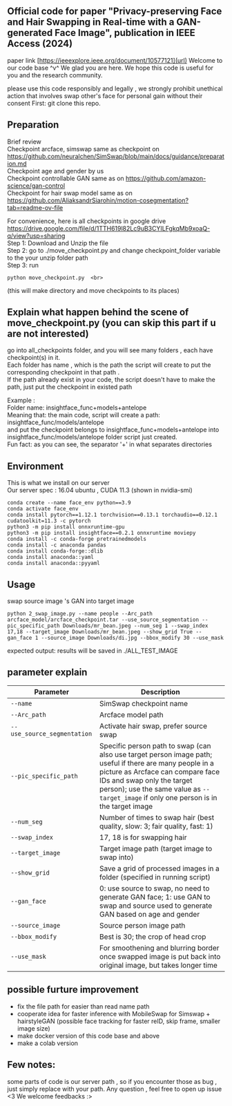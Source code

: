 ## Official code for paper "Privacy-preserving Face and Hair Swapping in Real-time with a GAN-generated Face Image", publication in IEEE Access (2024)
paper link [https://ieeexplore.ieee.org/document/10577121](url)
Welcome to our code base ^v^ We glad you are here. We hope this code is useful for you and the research community.

please use this code responsibly and legally , we strongly prohibit unethical action that involves swap other's face for personal gain without their consent
First: git clone this repo.

## Preparation 
Brief review <br>
Checkpoint arcface, simswap same as checkpoint on https://github.com/neuralchen/SimSwap/blob/main/docs/guidance/preparation.md <br>
Checkpoint age and gender by us<br>
Checkpoint controllable GAN same as on https://github.com/amazon-science/gan-control <br>
Checkpoint for hair swap model same as on https://github.com/AliaksandrSiarohin/motion-cosegmentation?tab=readme-ov-file <br>

For convenience, here is all checkpoints in google drive https://drive.google.com/file/d/1TTH619l82Lc9uB3CYILFgkqMb9xoaQ-q/view?usp=sharing <br>
Step 1: Download and Unzip the file <br>
Step 2: go to ./move_checkpoint.py and change checkpoint_folder variable to the your unzip folder path <br>
Step 3: run <br>
```
python move_checkpoint.py  <br>
```
(this will make directory and move checkpoints to its places)

## Explain what happen behind the scene of move_checkpoint.py (you can skip this part if u are not interested)
go into all_checkpoints folder, and you will see many folders , each have checkpoint(s) in it. <br>
Each folder has name , which is the path the script will create to put the corresponding checkpoint in that path .<br>
If the path already exist in your code, the script doesn't have to make the path, just put the checkpoint in existed path <br>

Example : <br>
Folder name: insightface_func+models+antelope  <br>
Meaning that: the main code, script will create a path: insightface_func/models/antelope <br>
and put the checkpoint belongs to insightface_func+models+antelope into insightface_func/models/antelope folder script just created.<br>
Fun fact: as you can see, the separator '+' in what separates directories 

## Environment 
This is what we install on our server<br>
Our server spec : 16.04 ubuntu , CUDA 11.3 (shown in nvidia-smi) <br>

```
conda create --name face_env python==3.9
conda activate face_env
conda install pytorch==1.12.1 torchvision==0.13.1 torchaudio==0.12.1 cudatoolkit=11.3 -c pytorch
python3 -m pip install onnxruntime-gpu
python3 -m pip install insightface==0.2.1 onnxruntime moviepy
conda install -c conda-forge pretrainedmodels
conda install -c anaconda pandas
conda install conda-forge::dlib
conda install anaconda::yaml
conda install anaconda::pyyaml
```

## Usage <br>
swap source image 's GAN into target image <br>
```
python 2_swap_image.py --name people --Arc_path arcface_model/arcface_checkpoint.tar --use_source_segmentation --pic_specific_path Downloads/mr_bean.jpeg --num_seg 1 --swap_index 17,18 --target_image Downloads/mr_bean.jpeg --show_grid True --gan_face 1 --source_image Downloads/di.jpg --bbox_modify 30 --use_mask 
```
expected output: results will be saved in ./ALL_TEST_IMAGE

## parameter explain
| Parameter                | Description                                                                                                                                                                                                                       |
|--------------------------|-----------------------------------------------------------------------------------------------------------------------------------------------------------------------------------------------------------------------------------|
| `--name`                 | SimSwap checkpoint name                                                                                                                                                                                                          |
| `--Arc_path`             | Arcface model path                                                                                                                                                                                                               |
| `--use_source_segmentation` | Activate hair swap, prefer source swap                                                                                                                                                                                           |
| `--pic_specific_path`    | Specific person path to swap (can also use target person image path; useful if there are many people in a picture as Arcface can compare face IDs and swap only the target person); use the same value as `--target_image` if only one person is in the target image |
| `--num_seg`              | Number of times to swap hair (best quality, slow: 3; fair quality, fast: 1)                                                                                                                                                        |
| `--swap_index`           | 17, 18 is for swapping hair                                                                                                                                                                                                       |
| `--target_image`         | Target image path (target image to swap into)                                                                                                                                                                                     |
| `--show_grid`            | Save a grid of processed images in a folder (specified in running script)                                                                                                                                                         |
| `--gan_face`             | 0: use source to swap, no need to generate GAN face; 1: use GAN to swap and source used to generate GAN based on age and gender                                                                                                    |
| `--source_image`         | Source person image path                                                                                                                                                                                                         |
| `--bbox_modify`          | Best is 30; the crop of head crop                                                                                                                                                                                                 |
| `--use_mask`             | For smoothening and blurring border once swapped image is put back into original image, but takes longer time                                                                                                                     |

## possible furture improvement 
- fix the file path for easier than read name path
- cooperate idea for faster inference with MobileSwap for Simswap + hairstyleGAN (possible face tracking for faster reID, skip frame, smaller image size)
- make docker version of this code base and above 
- make a colab version



## Few notes:
some parts of code is our server path , so if you encounter those as bug , just simply replace with your path. 
Any question , feel free to open up issue <3 We welcome feedbacks :>
